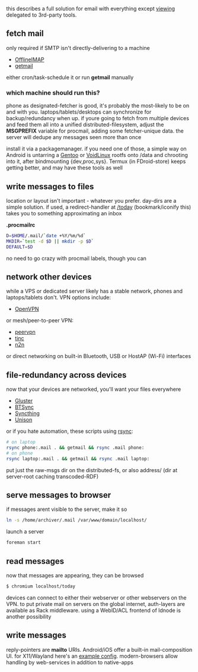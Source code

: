 this describes a full solution for email with everything except [viewing](../../ruby/message.mail.rb.html) delegated to 3rd-party tools.

## fetch mail

only required if SMTP isn't directly-delivering to a machine

* [OfflineIMAP](http://offlineimap.org/)
* [getmail](http://pyropus.ca/software/getmail/)

either cron/task-schedule it or run **getmail** manually

### which machine should run this?

phone as designated-fetcher is good, it's probably the most-likely to be on and with you. laptops/tablets/desktops can synchronize for backup/redundancy when up. if youre going to fetch from multiple devices and feed them all into a unified distributed-filesystem, adjust the **MSGPREFIX** variable for procmail, adding some fetcher-unique data. the server will dedupe any messages seen more than once 

install it via a packagemanager. if you need one of those, a simple way on Android is untarring a [Gentoo](//gentoo.org) or [VoidLinux](//voidlinux.eu) rootfs onto /data and chrooting into it, after bindmounting {dev,proc,sys}. Termux (in FDroid-store) keeps getting better, and may have these tools as well

## write messages to files

location or layout isn't important - whatever you prefer. day-dirs are a simple solution. if used, a redirect-handler at [/today](http://m.whats-your.name/today) (bookmark/iconify this) takes you to something approximating an inbox

**.procmailrc**

``` sh
D=$HOME/.mail/`date +%Y/%m/%d`
MKDIR=`test -d $D || mkdir -p $D`
DEFAULT=$D

```

no need to go crazy with procmail labels, though you can

## network other devices

while a VPS or dedicated server likely has a stable network, phones and laptops/tablets don't. VPN options include:

* [OpenVPN](https://openvpn.net/)

or mesh/peer-to-peer VPN:

* [peervpn](http://www.peervpn.net/)
* [tinc](http://www.tinc-vpn.org/)
* [n2n](https://github.com/meyerd/n2n)

or direct networking on built-in Bluetooth, USB or HostAP (Wi-Fi) interfaces

## file-redundancy across devices

now that your devices are networked, you'll want your files everywhere

* [Gluster](http://www.gluster.org/)
* [BTSync](https://wiki.archlinux.org/index.php/BitTorrent_Sync)
* [Syncthing](https://syncthing.net/)
* [Unison](https://www.cis.upenn.edu/~bcpierce/unison/)

or if you hate automation, these scripts using [rsync](https://rsync.samba.org/):

``` sh
# on laptop
rsync phone:.mail . && getmail && rsync .mail phone:
# on phone
rsync laptop:.mail . && getmail && rsync .mail laptop:
```

put just the raw-msgs dir on the distributed-fs, or also address/ (dir at server-root caching transcoded-RDF) 

## serve messages to browser

if messages arent visible to the server, make it so

``` sh
ln -s /home/archiver/.mail /var/www/domain/localhost/

```

launch a server

``` sh
foreman start
```

## read messages

now that messages are appearing, they can be browsed

``` sh
$ chromium localhost/today
```

devices can connect to either their webserver or other webservers on the VPN. to put private mail on servers on the global internet, auth-layers are available as Rack middleware. using a WebID/ACL frontend of ldnode is another possibility

## write messages

reply-pointers are **mailto** URIs. Android/iOS offer a built-in mail-composition UI. for X11/Wayland here's an [example config](mailto). modern-browsers allow handling by web-services in addition to native-apps